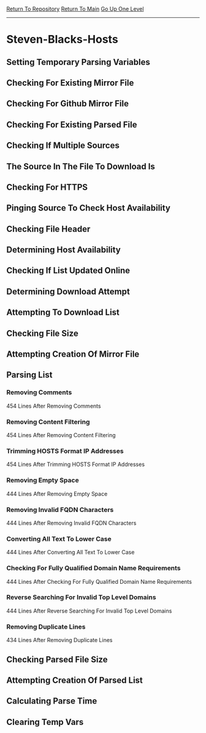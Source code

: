 [Return To Repository](https://github.com/deathbybandaid/piholeparser/)
[Return To Main](https://github.com/deathbybandaid/piholeparser/blob/master/RecentRunLogs/Mainlog.md)
[Go Up One Level](https://github.com/deathbybandaid/piholeparser/blob/master/RecentRunLogs/TopLevelScripts/30-Processing-Blacklists.md)
____________________________________
# Steven-Blacks-Hosts
## Setting Temporary Parsing Variables
## Checking For Existing Mirror File
## Checking For Github Mirror File
## Checking For Existing Parsed File
## Checking If Multiple Sources
## The Source In The File To Download Is
## Checking For HTTPS
## Pinging Source To Check Host Availability
## Checking File Header
## Determining Host Availability
## Checking If List Updated Online
## Determining Download Attempt
## Attempting To Download List
## Checking File Size
## Attempting Creation Of Mirror File
## Parsing List
### Removing Comments
454 Lines After Removing Comments
### Removing Content Filtering
454 Lines After Removing Content Filtering
### Trimming HOSTS Format IP Addresses
454 Lines After Trimming HOSTS Format IP Addresses
### Removing Empty Space
444 Lines After Removing Empty Space
### Removing Invalid FQDN Characters
444 Lines After Removing Invalid FQDN Characters
### Converting All Text To Lower Case
444 Lines After Converting All Text To Lower Case
### Checking For Fully Qualified Domain Name Requirements
444 Lines After Checking For Fully Qualified Domain Name Requirements
### Reverse Searching For Invalid Top Level Domains
444 Lines After Reverse Searching For Invalid Top Level Domains
### Removing Duplicate Lines
434 Lines After Removing Duplicate Lines
## Checking Parsed File Size
## Attempting Creation Of Parsed List
## Calculating Parse Time
## Clearing Temp Vars
